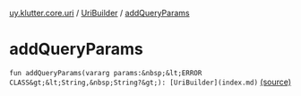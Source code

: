 [uy.klutter.core.uri](../index.md) / [UriBuilder](index.md) / [addQueryParams](.)


# addQueryParams
`fun addQueryParams(vararg params:&nbsp;&lt;ERROR CLASS&gt;&lt;String,&nbsp;String?&gt;): [UriBuilder](index.md)` [(source)](https://github.com/kohesive/klutter/blob/master/core-jdk6/src/main/kotlin/uy/klutter/core/uri/UriBuilder.kt#L248)



